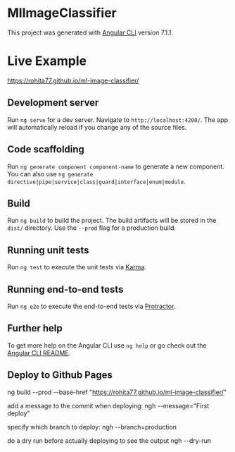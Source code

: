 # MlImageClassifier

This project was generated with [Angular CLI](https://github.com/angular/angular-cli) version 7.1.1.

# Live Example
https://rohita77.github.io/ml-image-classifier/

## Development server

Run `ng serve` for a dev server. Navigate to `http://localhost:4200/`. The app will automatically reload if you change any of the source files.

## Code scaffolding

Run `ng generate component component-name` to generate a new component. You can also use `ng generate directive|pipe|service|class|guard|interface|enum|module`.

## Build

Run `ng build` to build the project. The build artifacts will be stored in the `dist/` directory. Use the `--prod` flag for a production build.

## Running unit tests

Run `ng test` to execute the unit tests via [Karma](https://karma-runner.github.io).

## Running end-to-end tests

Run `ng e2e` to execute the end-to-end tests via [Protractor](http://www.protractortest.org/).

## Further help

To get more help on the Angular CLI use `ng help` or go check out the [Angular CLI README](https://github.com/angular/angular-cli/blob/master/README.md).

## Deploy to Github Pages
ng build --prod --base-href "https://rohita77.github.io/ml-image-classifier/"

add a message to the commit when deploying:
ngh --message="First deploy"

specify which branch to deploy:
ngh --branch=production

do a dry run before actually deploying to see the output
ngh --dry-run
